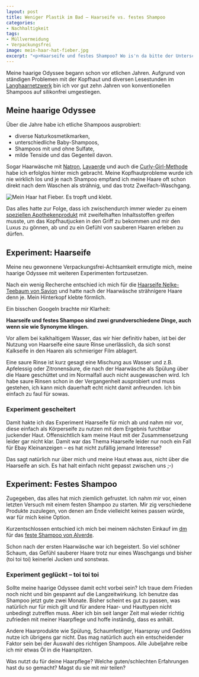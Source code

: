 ```yaml
---
layout: post
title: Weniger Plastik im Bad – Haarseife vs. festes Shampoo
categories:
- Nachhaltigkeit
tags:
- Müllvermeidung
- Verpackungsfrei
image: mein-haar-hat-fieber.jpg
excerpt: "<p>Haarseife und festes Shampoo? Wo is'n da bitte der Unterschied?</p>"
---
```


Meine haarige Odyssee begann schon vor etlichen Jahren. Aufgrund von ständigen
Problemen mit der Kopfhaut und diversen Lesestunden im
[Langhaarnetzwerk](http://www.langhaarnetzwerk.de) bin ich vor gut zehn Jahren
von konventionellen Shampoos auf silikonfrei umgestiegen.

## Meine haarige Odyssee

Über die Jahre habe ich etliche Shampoos ausprobiert:
* diverse Naturkosmetikmarken,
* unterschiedliche Baby-Shampoos,
* Shampoos mit und ohne Sulfate,
* milde Tenside und das Gegenteil davon.

Sogar Haarwäsche mit [Natron](https://www.smarticular.net/haare-waschen-ohne-shampoo/),
[Lavaerde](https://www.logona.de/de/haare/serien/lavaerde.html?gclid=EAIaIQobChMIiIzV47WE4gIVC-h3Ch3ibghNEAAYBCAAEgLb5fD_Bwe)
und auch die [Curly-Girl-Methode](https://natuerlich-lockig.de/curly-girl-methode/)
habe ich erfolglos hinter mich gebracht. Meine Kopfhautprobleme wurde ich nie
wirklich los und je nach Shampoo empfand ich meine Haare oft schon direkt nach
dem Waschen als strähnig, und das trotz Zweifach-Waschgang.

![Mein Haar hat Fieber. Es tropft und klebt.]({{site.baseurl}}/assets/img/posts/mein-haar-hat-fieber.jpg)

Das alles hatte zur Folge, dass ich zwischendurch immer wieder zu einem
[speziellen Apothekenprodukt](http://www.stieprox.de/stieproxal.html)
mit zweifelhaften Inhaltsstoffen greifen musste, um das Kopfhautjucken in den
Griff zu bekommen und mir den Luxus zu gönnen, ab und zu ein Gefühl von sauberen
Haaren erleben zu dürfen.

## Experiment: Haarseife

Meine neu gewonnene Verpackungsfrei-Achtsamkeit ermutigte mich, meine haarige
Odyssee mit weiteren Experimenten fortzusetzen.

Nach ein wenig Recherche entschied ich mich für die
[Haarseife Nelke-Teebaum von Savion](https://www.savion.de/Haarwaschseifen/bei-normalem-Haar/Haarwaschseife-Nelke-Teebaum.html)
und hatte nach der Haarwäsche strähnigere Haare denn je. Mein Hinterkopf klebte
förmlich.

Ein bisschen Googeln brachte mir Klarheit:

**Haarseife und festes Shampoo sind zwei grundverschiedene Dinge, auch wenn sie
wie Synonyme klingen.**

Vor allem bei kalkhaltigem Wasser, das wir hier definitiv haben, ist bei der
Nutzung von Haarseife eine saure Rinse unerlässlich, da sich sonst Kalkseife in
den Haaren als schmieriger Film ablagert.

Eine saure Rinse ist kurz gesagt eine Mischung aus Wasser und z.B. Apfelessig
oder Zitronensäure, die nach der Haarwäsche als Spülung über die Haare
geschüttet und im Normalfall auch nicht ausgewaschen wird. Ich habe saure Rinsen
schon in der Vergangenheit ausprobiert und muss gestehen, ich kann mich
dauerhaft echt nicht damit anfreunden. Ich bin einfach zu faul für sowas.

### Experiment gescheitert

Damit hakte ich das Experiment Haarseife für mich ab und nahm mir vor, diese
einfach als Körperseife zu nutzen mit dem Ergebnis furchtbar juckender Haut.
Offensichtlich kam meine Haut mit der Zusammensetzung leider gar nicht klar.
Damit war das Thema Haarseife leider nur noch ein Fall für Ebay Kleinanzeigen –
es hat nicht zufällig jemand Interesse?

Das sagt natürlich nur über mich und meine Haut etwas aus, nicht über die
Haarseife an sich. Es hat halt einfach nicht gepasst zwischen uns ;-)

## Experiment: Festes Shampoo

Zugegeben, das alles hat mich ziemlich gefrustet. Ich nahm mir vor, einen
letzten Versuch mit einem festen Shampoo zu starten. Mir zig verschiedene
Produkte zuzulegen, von denen am Ende vielleicht keines passen würde, war für
mich keine Option.

Kurzentschlossen entschied ich mich bei meinem nächsten Einkauf im
[dm](https://www.dm.de) für das [feste Shampoo von Alverde](https://www.dm.de/alverde-naturkosmetik-festes-shampoo-mit-mandarine-basilikum-p4058172009013.html).

Schon nach der ersten Haarwäsche war ich begeistert. So viel schöner Schaum, das
Gefühl sauberer Haare trotz nur eines Waschgangs und bisher (toi toi toi)
keinerlei Jucken und sonstwas.

### Experiment geglückt – toi toi toi

Sollte meine haarige Odyssee damit echt vorbei sein? Ich traue dem Frieden noch
nicht und bin gespannt auf die Langzeitwirkung. Ich benutze das Shampoo jetzt
gute zwei Monate. Bisher scheint es gut zu passen, was natürlich nur für mich
gilt und für andere Haar- und Hauttypen nicht unbedingt zutreffen muss. Aber ich
bin seit langer Zeit mal wieder richtig zufrieden mit meiner Haarpflege und
hoffe inständig, dass es anhält.

Andere Haarprodukte wie Spülung, Schaumfestiger, Haarspray und Gedöns nutze ich
übrigens gar nicht. Das mag natürlich auch ein entscheidender Faktor sein bei
der Auswahl des richtigen Shampoos. Alle Jubeljahre reibe ich mir etwas Öl in
die Haarspitzen.

Was nutzt du für deine Haarpflege? Welche guten/schlechten Erfahrungen hast du
so gemacht? Magst du sie mit mir teilen?
